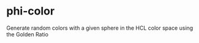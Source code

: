 # phi-color
Generate random colors with a given sphere in the HCL color space using the Golden Ratio
